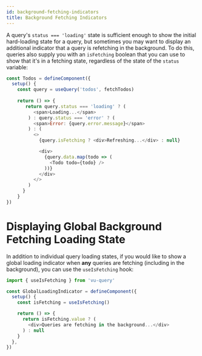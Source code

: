```yaml
---
id: background-fetching-indicators
title: Background Fetching Indicators
---
```


A query's `status === 'loading'` state is sufficient enough to show the initial hard-loading state for a query, but sometimes you may want to display an additional indicator that a query is refetching in the background. To do this, queries also supply you with an `isFetching` boolean that you can use to show that it's in a fetching state, regardless of the state of the `status` variable:

```js
const Todos = defineComponent({
  setup() {
    const query = useQuery('todos', fetchTodos)
    
    return () => {
       return query.status === 'loading' ? (
          <span>Loading...</span>
        ) : query.status === 'error' ? (
          <span>Error: {query.error.message}</span>
        ) : (
          <>
            {query.isFetching ? <div>Refreshing...</div> : null}

            <div>
              {query.data.map(todo => (
                <Todo todo={todo} />
              ))}
            </div>
          </>
        )
      }
    }
})
```

# Displaying Global Background Fetching Loading State

In addition to individual query loading states, if you would like to show a global loading indicator when **any** queries are fetching (including in the background), you can use the `useIsFetching` hook:

```js
import { useIsFetching } from 'vu-query'

const GlobalLoadingIndicator = defineComponent({
  setup() {
    const isFetching = useIsFetching()

    return () => {
      return isFetching.value ? (
        <div>Queries are fetching in the background...</div>
      ) : null
    }
  },
})
```
